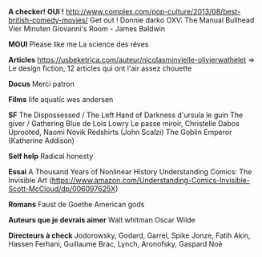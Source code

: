 **A checker!**
**OUI !**
http://www.complex.com/pop-culture/2013/08/best-british-comedy-movies/
Get out !
Donnie darko
OXV: The Manual
Bullhead
Vier Minuten
Giovanni's Room - James Baldwin

**MOUI**
Please like me
La science des rêves

**Articles**
https://usbeketrica.com/auteur/nicolasminvielle-olivierwathelet => Le design fiction, 12 articles qui ont l'air assez chouette

**Docus**
Merci patron

**Films**
life aquatic wes andersen

**SF**
The Dispossessed / The Left Hand of Darkness d'ursula le guin
The giver / Gathering Blue de Lois Lowry
Le passe miroir, Christelle Dabos
Uprooted, Naomi Novik
Redshirts (John Scalzi)
The Goblin Emperor (Katherine Addison)

**Self help**
Radical honesty

**Essai**
A Thousand Years of Nonlinear History
Understanding Comics: The Invisible Art (https://www.amazon.com/Understanding-Comics-Invisible-Scott-McCloud/dp/006097625X)

**Romans**
Faust de Goethe
American gods

**Auteurs que je devrais aimer**
Walt whitman
Oscar Wilde

**Directeurs à check**
Jodorowsky, Godard, Garrel, Spike Jonze, Fatih Akin, Hassen Ferhani, Guillaume Brac, Lynch, Aronofsky, Gaspard Noé



